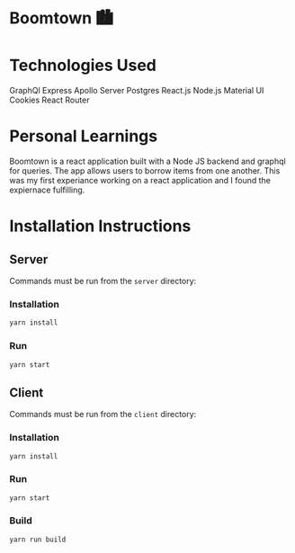 # Boomtown 🏙

# Technologies Used

GraphQl
Express
Apollo Server
Postgres
React.js
Node.js
Material UI
Cookies
React Router

# Personal Learnings

Boomtown is a react application built with a Node JS backend and graphql for queries. The app allows users to borrow items from one another. This was my first experiance working on a react application and I found the expiernace fulfilling.

# Installation Instructions

## Server

Commands must be run from the `server` directory:

### Installation

```bash
yarn install
```

### Run

```bash
yarn start
```

## Client

Commands must be run from the `client` directory:

### Installation

```bash
yarn install
```

### Run

```bash
yarn start
```

### Build

```bash
yarn run build
```
